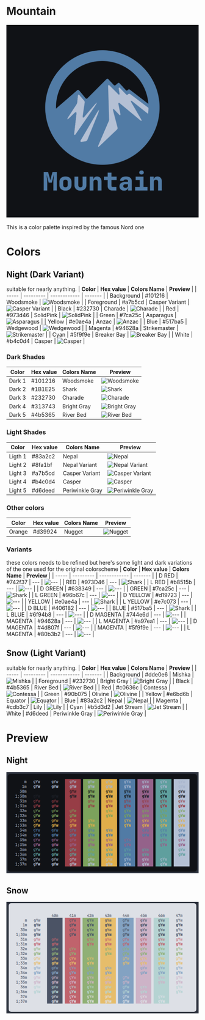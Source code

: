 # Mountain

![logo](logo/Mountain.png)

This is a color palette inspired by the famous Nord one

# Colors
## Night (Dark Variant)
suitable for nearly anything.
| **Color** | **Hex value** | **Colors Name** | **Preview** |
| ----- | --------- | ------------ | ------- |
| Background | #101216 | Woodsmoke | ![Woodsmoke](https://via.placeholder.com/24/101216/000000?text=+) |
| Foreground | #a7b5cd | Casper Variant | ![Casper Variant](https://via.placeholder.com/24/a7b5cd/000000?text=+) |
| Black | #232730 | Charade | ![Charade](https://via.placeholder.com/24/232730/000000?text=+) |
| Red | #973d46 | SolidPink | ![SolidPink](https://via.placeholder.com/24/973d46/000000?text=+) |
| Green | #7ca25c | Asparagus | ![Asparagus](https://via.placeholder.com/24/7ca25c/000000?text=+) |
| Yellow | #e0ae4a | Anzac | ![Anzac](https://via.placeholder.com/24/e0ae4a/000000?text=+) |
| Blue | #517ba5 | Wedgewood | ![Wedgewood](https://via.placeholder.com/24/517ba5/000000?text=+) |
| Magenta | #94628a | Strikemaster | ![Strikemaster](https://via.placeholder.com/24/94628a/000000?text=+) |
| Cyan | #5f9f9e | Breaker Bay | ![Breaker Bay](https://via.placeholder.com/24/5f9f9e/000000?text=+) |
| White | #b4c0d4 | Casper | ![Casper](https://via.placeholder.com/24/b4c0d4/000000?text=+) |

### Dark Shades
| **Color** | **Hex value** | **Colors Name** | **Preview** |
| ----- | --------- | ------------ | ------- |
| Dark 1 | #101216 | Woodsmoke | ![Woodsmoke](https://via.placeholder.com/24/101216/000000?text=+) |
| Dark 2 | #1B1E25 | Shark | ![Shark](https://via.placeholder.com/24/1B1E25/000000?text=+) |
| Dark 3 | #232730 | Charade | ![Charade](https://via.placeholder.com/24/232730/000000?text=+) |
| Dark 4 | #313743 | Bright Gray  | ![Bright Gray](https://via.placeholder.com/24/313743/000000?text=+) |
| Dark 5 | #4b5365 | River Bed | ![River Bed](https://via.placeholder.com/24/4b5365/000000?text=+) |


### Light Shades
| **Color** | **Hex value** | **Colors Name** | **Preview** |
| ----- | --------- | ------------ | ------- |
| Ligth 1 | #83a2c2 | Nepal | ![Nepal](https://via.placeholder.com/24/83a2c2/000000?text=+) |
| Light 2 | #8fa1bf | Nepal Variant | ![Nepal Variant](https://via.placeholder.com/24/8fa1bf/000000?text=+) |
| Light 3 | #a7b5cd | Casper Variant | ![Casper Variant](https://via.placeholder.com/24/a7b5cd/000000?text=+) |
| Light 4 | #b4c0d4 | Casper | ![Casper](https://via.placeholder.com/24/b4c0d4/000000?text=+) |
| Light 5 | #d6deed | Periwinkle Gray | ![Periwinkle Gray](https://via.placeholder.com/24/d6deed/000000?text=+) |

### Other colors
| **Color** | **Hex value** | **Colors Name** | **Preview** |
| ----- | --------- | ------------ | ------- |
| Orange| #d39924 | Nugget | ![Nugget](https://via.placeholder.com/24/d39924/000000?text=+) |

### Variants
these colors needs to be refined but here's some light and dark variations of the one used for the original colorscheme
| **Color** | **Hex value** | **Colors Name** | **Preview** |
| ----- | --------- | ------------ | ------- |
| D RED | #742f37 | --- | ![---](https://via.placeholder.com/24/742f37/000000?text=+) |
| RED | #973D46 | --- | ![Shark](https://via.placeholder.com/24/973D46/000000?text=+) |
| L RED | #b8515b | --- | ![---](https://via.placeholder.com/24/b8515b/000000?text=+) |
| D GREEN | #638349 | --- | ![---](https://via.placeholder.com/24/638349/000000?text=+) |
| GREEN | #7ca25c | --- | ![Shark](https://via.placeholder.com/24/7ca25c/000000?text=+) |
| L GREEN | #96b67c | --- | ![---](https://via.placeholder.com/24/96b67c/000000?text=+) |
| D YELLOW | #d19723 | --- | ![---](https://via.placeholder.com/24/d19723/000000?text=+) |
| YELLOW | #e0ae4a | --- | ![Shark](https://via.placeholder.com/24/e0ae4a/000000?text=+) |
| L YELLOW | #e7c073 | --- | ![---](https://via.placeholder.com/24/e7c073/000000?text=+) |
| D BLUE | #406182 | --- | ![---](https://via.placeholder.com/24/406182/000000?text=+) |
| BLUE | #517ba5 | --- | ![Shark](https://via.placeholder.com/24/517ba5/000000?text=+) |
| L BLUE | #6f94b8 | --- | ![---](https://via.placeholder.com/24/6f94b8/000000?text=+) |
| D MAGENTA | #744e6d | --- | ![---](https://via.placeholder.com/24/744e6d/000000?text=+) |
| MAGENTA | #94628a	 | --- | ![---](https://via.placeholder.com/24/94628a/000000?text=+) |
| L MAGENTA | #a97ea1 | --- | ![---](https://via.placeholder.com/24/a97ea1/000000?text=+) |
| D MAGENTA | #4d807f | --- | ![---](https://via.placeholder.com/24/4d807f/000000?text=+) |
| MAGENTA | #5f9f9e	 | --- | ![---](https://via.placeholder.com/24/5f9f9e/000000?text=+) |
| L MAGENTA | #80b3b2 | --- | ![---](https://via.placeholder.com/24/80b3b2/000000?text=+) |



## Snow (Light Variant)

suitable for nearly anything.
| **Color** | **Hex value** | **Colors Name** | **Preview** |
| ----- | --------- | ------------ | ------- |
| Background | #dde0e6 | Mishka | ![Mishka](https://via.placeholder.com/24/dde0e6/000000?text=+) |
| Foreground | #232730 | Bright Gray | ![Bright Gray](https://via.placeholder.com/24/232730/000000?text=+) |
| Black | #4b5365 | River Bed | ![River Bed](https://via.placeholder.com/24/4b5365/000000?text=+) |
| Red | #c0636c | Contessa | ![Contessa](https://via.placeholder.com/24/c0636c/000000?text=+) |
| Green | #90b075 | Olivine | ![Olivine](https://via.placeholder.com/24/90b075/000000?text=+) |
| Yellow | #e6bd6b | Equator | ![Equator](https://via.placeholder.com/24/e6bd6b/000000?text=+) |
| Blue | #83a2c2 | Nepal | ![Nepal](https://via.placeholder.com/24/83a2c2/000000?text=+) |
| Magenta | #cdb3c7 | Lily | ![Lily](https://via.placeholder.com/24/cdb3c7/000000?text=+) |
| Cyan | #b5d3d2 | Jet Stream | ![Jet Stream](https://via.placeholder.com/24/b5d3d2/000000?text=+) |
| White | #d6deed | Periwinkle Gray | ![Periwinkle Gray](https://via.placeholder.com/24/d6deed/000000?text=+) |
# Preview

## Night

![preview](preview/dark.png)


## Snow

![preview](preview/light.png)
